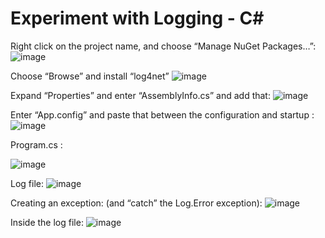 # Experiment with Logging - C#


Right click on the project name, and choose “Manage NuGet Packages…”:
![image](https://user-images.githubusercontent.com/70380850/150652394-5e690c02-8278-4ae5-85db-03720c1c4297.png)



Choose “Browse” and install “log4net”
![image](https://user-images.githubusercontent.com/70380850/150652401-1942d687-50f4-4cf2-9eae-bcae39256026.png)


Expand “Properties” and enter “AssemblyInfo.cs” and add that:
![image](https://user-images.githubusercontent.com/70380850/150652412-2cf489bb-acc9-445a-8e8d-cd9c6f2527bc.png)


Enter “App.config” and paste that between the configuration and startup :
![image](https://user-images.githubusercontent.com/70380850/150652417-1a609355-d796-4666-843d-d5c84286f7d5.png)


  
Program.cs :

![image](https://user-images.githubusercontent.com/70380850/150652420-3d9a2cb5-bf73-40c8-8aba-d0803d69c95a.png)

Log file:
![image](https://user-images.githubusercontent.com/70380850/150652434-0d02922c-f8ed-43e7-b4a1-04b7ee4b01fd.png)

Creating an exception: (and “catch” the Log.Error exception): 
![image](https://user-images.githubusercontent.com/70380850/150652445-b383df9e-a6cb-4545-a8ed-6b5f16bed70a.png)



Inside the log file:
![image](https://user-images.githubusercontent.com/70380850/150652457-36087b0a-a1e6-41d7-84c3-18a6f63c33c1.png)
